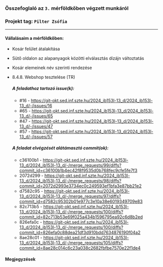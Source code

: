 ### Összefoglaló az `3.` mérföldkőben végzett munkáról

### Projekt tag: `Pilter Zsófia`

___

#### Vállalásaim a mérföldkőben: 

 - Kosár felület átalakítása
 - Sütő oldalon az alapanyagok közötti elválasztás dízájn változtatás
 - Kosár elemeinek név szerinti rendezése
 - 8.4.8. Webshop tesztelése (TR)

    ##### A feladathoz tartozó issue(k):

     - #16 - https://git-okt.sed.inf.szte.hu/2024_ib153l-13_d/2024_ib153l-13_d/-/issues/16
     - #65 - https://git-okt.sed.inf.szte.hu/2024_ib153l-13_d/2024_ib153l-13_d/-/issues/65
     - #47 - https://git-okt.sed.inf.szte.hu/2024_ib153l-13_d/2024_ib153l-13_d/-/issues/47
     - #57 - https://git-okt.sed.inf.szte.hu/2024_ib153l-13_d/2024_ib153l-13_d/-/issues/57

    ##### A feladat elvégzését alátámasztó commit(ok):

     - c36100b1 - https://git-okt.sed.inf.szte.hu/2024_ib153l-13_d/2024_ib153l-13_d/-/merge_requests/99/diffs?commit_id=c36100b1b4ec42f8f9535d0b768fec9cfe5fe7f3
     - 2072d299 - https://git-okt.sed.inf.szte.hu/2024_ib153l-13_d/2024_ib153l-13_d/-/merge_requests/98/diffs?commit_id=2072d2993e3734ec0c249593ef1bfa3e87bb21e2
     - d7582c95 - https://git-okt.sed.inf.szte.hu/2024_ib153l-13_d/2024_ib153l-13_d/-/merge_requests/97/diffs?commit_id=d7582c95302b01e977c3e10a38e6019349709e83
     - 82c713b5 - https://git-okt.sed.inf.szte.hu/2024_ib153l-13_d/2024_ib153l-13_d/-/merge_requests/100/diffs?commit_id=82c713b53e69f025a434b1596795ea92c6d8b2ed
     - 826efa0c - https://git-okt.sed.inf.szte.hu/2024_ib153l-13_d/2024_ib153l-13_d/-/merge_requests/100/diffs?commit_id=826efa0c88dea21df3d910bdd7634876190f04a2
     - 8ae28c01 - https://git-okt.sed.inf.szte.hu/2024_ib153l-13_d/2024_ib153l-13_d/-/merge_requests/105/diffs?commit_id=8ae28c014c6c23a038c2682fbfbe7570e22f1de4
   

#### Megjegyzések
